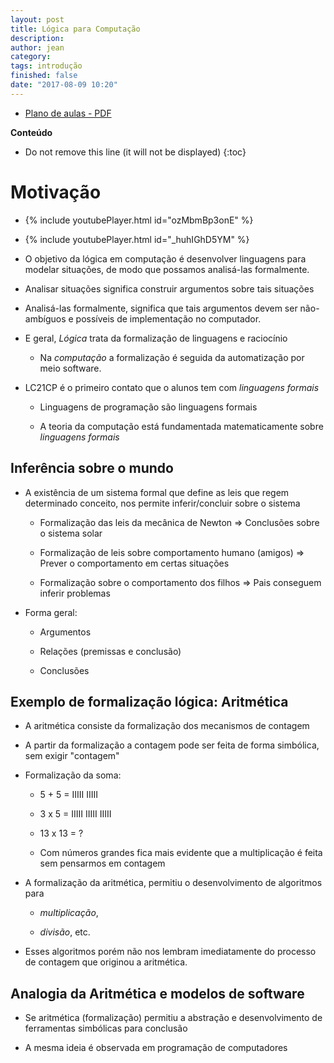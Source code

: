 ```yaml
---
layout: post
title: Lógica para Computação
description: 
author: jean
category: 
tags: introdução
finished: false
date: "2017-08-09 10:20"
---
```

  
- [Plano de aulas - PDF](../assets/LC21CP-172-plano.pdf)


**Conteúdo**
- Do not remove this line (it will not be displayed)
{:toc}

# Motivação 

  - {% include youtubePlayer.html id="ozMbmBp3onE" %} 

  - {% include youtubePlayer.html id="_huhIGhD5YM" %} 

  - O objetivo da lógica em computação é desenvolver linguagens para modelar situações, de modo que possamos analisá-las formalmente.
  
  - Analisar situações significa construir argumentos sobre tais situações
  
  - Analisá-las formalmente, significa que tais argumentos devem ser não-ambíguos e possíveis de implementação no computador.
  
  
  - E geral, *Lógica* trata da formalização de linguagens e raciocínio
  
    + Na *computação* a formalização é seguida da automatização por meio software.
    
    
  - LC21CP é o primeiro contato que o alunos tem com *linguagens formais*
  
    + Linguagens de programação são linguagens formais
  	
    + A teoria da computação está fundamentada matematicamente sobre *linguagens formais*


## Inferência sobre o mundo

  - A existência de um sistema formal que define as leis que regem determinado conceito, nos permite inferir/concluir sobre o sistema
    
    + Formalização das leis da mecânica de Newton => Conclusões sobre o sistema solar
    
    + Formalização de leis sobre comportamento humano (amigos) => Prever o comportamento em certas situações
    
    + Formalização sobre o comportamento dos filhos => Pais conseguem inferir problemas
    
  - Forma geral:
  	
    + Argumentos
  	
    + Relações (premissas  e conclusão)
  	
    + Conclusões

## Exemplo de formalização lógica: Aritmética

  - A aritmética consiste da formalização dos mecanismos de contagem
  
  - A partir da formalização a contagem pode ser feita de forma simbólica, sem exigir "contagem"
  
  - Formalização da soma:
  
    + 5 + 5 = IIIII IIIII
    
    + 3 x 5 = IIIII IIIII IIIII
    
    + 13 x 13 = ? 
    
    + Com números grandes fica mais evidente que a multiplicação é feita sem pensarmos em contagem
    
  - A formalização da aritmética, permitiu o desenvolvimento de algoritmos para 
  
    + *multiplicação*, 
    
    + *divisão*, etc.
    
  - Esses algoritmos porém não nos lembram imediatamente do processo de contagem que originou a aritmética.

## Analogia da Aritmética e modelos de software

  - Se aritmética (formalização) permitiu a abstração e desenvolvimento de ferramentas simbólicas para conclusão
  
  - A mesma ideia é observada em programação de computadores


    
	

